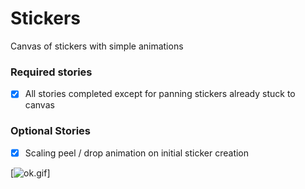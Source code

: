 # Stickers
Canvas of stickers with simple animations

### Required stories
- [x] All stories completed except for panning stickers already stuck to canvas



### Optional Stories
- [x] Scaling peel / drop animation on initial sticker creation

[![ok.gif](http://s13.postimg.org/4sm12gh87/canvas_stickers.gif)]
